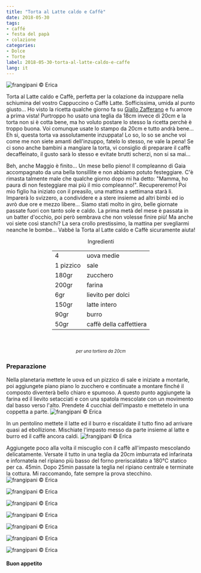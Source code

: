 ```yaml
---
title: "Torta al Latte caldo e Caffè"
date: 2018-05-30
tags:
- caffé
- festa del papà
- colazione
categories:
- Dolce
- Torte
label: 2018-05-30-torta-al-latte-caldo-e-caffe
lang: it
---
```

![](../2018-05-30-torta-al-latte-caldo-e-caffe/header.jpg "frangipani © Erica")

Torta al Latte caldo e Caffè, perfetta per la colazione da inzuppare nella schiumina del vostro Cappuccino o Caffè Latte. Sofficissima, umida al punto giusto... Ho visto la ricetta qualche giorno fa su <a href="https://ricette.giallozafferano.it/Torta-al-latte-caldo-e-caffe.html" target="_blank">Giallo Zafferano</a> e fu amore a prima vista! Purtroppo ho usato una teglia da 18cm invece di 20cm e la torta non si è cotta bene, ma ho voluto postare lo stesso la ricetta perchè è troppo buona. Voi comunque usate lo stampo da 20cm e tutto andrà bene... Eh si, questa torta va assolutamente inzuppata! Lo so, lo so se anche voi come me non siete amanti dell'inzuppo, fatelo lo stesso, ne vale la pena! Se ci sono anche bambini a mangiare la torta, vi consiglio di preparare il caffè decaffeinato, il gusto sarà lo stesso e evitate brutti scherzi, non si sa mai...

Beh, anche Maggio è finito... Un mese bello pieno! Il compleanno di Gaia accompagnato da una bella tonsillite e non abbiamo potuto festeggiare. C'è rimasta talmente male che qualche giorno dopo mi ha detto: "Mamma, ho paura di non festeggiare mai più il mio compleanno!". Recupereremo! Poi mio figlio ha iniziato con il preasilo, una mattina a settimana starà li. Imparerà lo svizzero, a condividere e a stere insieme ad altri bimbi ed io avrò due ore e mezzo libere... Siamo stati molto in giro, belle giornate passate fuori con tanto sole e caldo. La prima metà del mese è passata in un batter d'occhio, poi però sembrava che non volesse finire più! Ma anche voi siete così stanchi? La sera crollo prestissimo, la mattina per svegliarmi neanche le bombe... Vabbé la Torta al Latte caldo e Caffè sicuramente aiuta!

<div id="wrapper" style="text-align: center">
  <div id="yourdiv" style="display: inline-block;">
    <div class="ingredients">
      <div class="ingredients-title">Ingredienti</div>
      <table>
        <tbody>
          <tr>
           <td>4</td>
            <td>uova medie</td>
          </tr>
          <tr>
            <td>1 pizzico</td>
            <td>sale</td>
          </tr>
          <tr>
            <td>180gr</td>
            <td>zucchero</td>
          </tr>
          <tr>
            <td>200gr</td>
            <td>farina</td>
          </tr>
          <tr>
            <td>6gr</td>
            <td>lievito per dolci</td>
          </tr>
          <tr>
            <td>150gr</td>
            <td>latte intero</td>
          </tr>
          <tr>
            <td>90gr</td>
            <td>burro</td>
          </tr>
          <tr>
            <td>50gr</td>
            <td>caffè della caffettiera</td>
        </tbody>
      </table>
      <br></br>
      <i class="pull-right" style="font-size: 80%;">per una tortiera da 20cm</i>
    </div>
  </div>
</div>


<h3>
  <font color="grey">
    <i class="fa-solid fa-gears"></i>
  </font> Preparazione
</h3>

Nella planetaria mettete le uova ed un pizzico di sale e iniziate a montarle, poi aggiungete piano piano lo zucchero e continuate a montare finché il composto diventerà bello chiaro e spumoso. A questo punto aggiungete la farina ed il lievito setacciati e con una spatola mescolate con un movimento dal basso verso l'alto. Prendete 4 cucchiai dell'impasto e mettetelo in una coppetta a parte.
![](../2018-05-30-torta-al-latte-caldo-e-caffe/impasto.jpg "frangipani © Erica")

In un pentolino mettete il latte ed il burro e riscaldate il tutto fino ad arrivare quasi ad ebollizione. Mischiate l'impasto messo da parte insieme al latte e burro ed il caffè ancora caldi.
![](../2018-05-30-torta-al-latte-caldo-e-caffe/caffe.jpg "frangipani © Erica")

Aggiungete poco alla volta il miscuglio con il caffè all'impasto mescolando delicatamente. Versate il tutto in una teglia da 20cm imburrata ed infarinata e infornatela nel ripiano più basso del forno preriscaldato a 180°C statico per ca. 45min. Dopo 25min passate la teglia nel ripiano centrale e terminate la cottura. Mi raccomando, fate sempre la prova stecchino. 
![](../2018-05-30-torta-al-latte-caldo-e-caffe/risultato1.jpg "frangipani © Erica")

![](../2018-05-30-torta-al-latte-caldo-e-caffe/risultato2.jpg "frangipani © Erica")

![](../2018-05-30-torta-al-latte-caldo-e-caffe/risultato3.jpg "frangipani © Erica")

![](../2018-05-30-torta-al-latte-caldo-e-caffe/risultato4.jpg "frangipani © Erica")

![](../2018-05-30-torta-al-latte-caldo-e-caffe/risultato5.jpg "frangipani © Erica")

![](../2018-05-30-torta-al-latte-caldo-e-caffe/risultato6.jpg "frangipani © Erica")

![](../2018-05-30-torta-al-latte-caldo-e-caffe/risultato7.jpg "frangipani © Erica")

<h4>Buon appetito
  <font color="red">
    <i class="fa-regular fa-face-smile"></i>
  </font>
</h4>